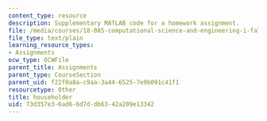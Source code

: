 ```yaml
---
content_type: resource
description: Supplementary MATLAB code for a homework assignment.
file: /media/courses/18-085-computational-science-and-engineering-i-fall-2008/73d357e36ad66d7ddb6342a209e13342_householder.m
file_type: text/plain
learning_resource_types:
- Assignments
ocw_type: OCWFile
parent_title: Assignments
parent_type: CourseSection
parent_uid: f22f0a8a-c9aa-3a44-6525-7e9b091c41f1
resourcetype: Other
title: householder
uid: 73d357e3-6ad6-6d7d-db63-42a209e13342
---
```

